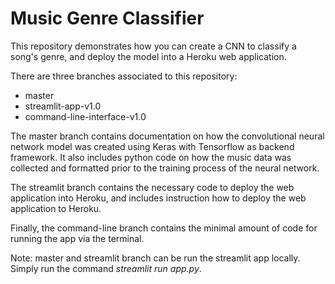 # Music Genre Classifier

This repository demonstrates how you can create a CNN to classify a song's genre, and deploy the model into a Heroku web application.

There are three branches associated to this repository:
 * master
 * streamlit-app-v1.0
 * command-line-interface-v1.0

The master branch contains documentation on how the convolutional neural network model was created using Keras with Tensorflow as backend framework. It also includes python code on how the music data was collected and formatted prior to the training process of the neural network.

The streamlit branch contains the necessary code to deploy the web application into Heroku, and includes instruction how to deploy the web application to Heroku.

Finally, the command-line branch contains the minimal amount of code for running the app via the terminal.

 Note: master and streamlit branch can be run the streamlit app locally. Simply run the command *streamlit run app.py*.
